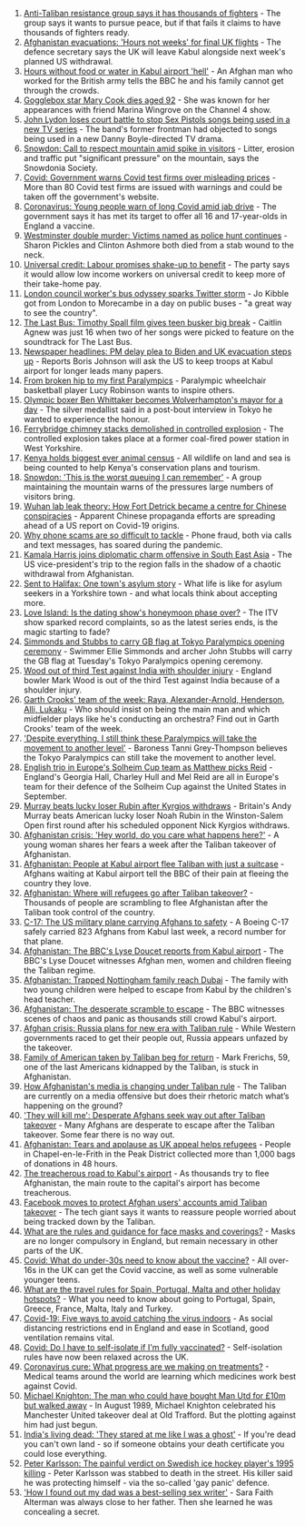 1. [Anti-Taliban resistance group says it has thousands of fighters](https://www.bbc.co.uk/news/world-asia-58239156) - The group says it wants to pursue peace, but if that fails it claims to have thousands of fighters ready.
2. [Afghanistan evacuations: 'Hours not weeks' for final UK flights](https://www.bbc.co.uk/news/uk-58302734) - The defence secretary says the UK will leave Kabul alongside next week's planned US withdrawal.
3. [Hours without food or water in Kabul airport 'hell'](https://www.bbc.co.uk/news/uk-58305040) - An Afghan man who worked for the British army tells the BBC he and his family cannot get through the crowds.
4. [Gogglebox star Mary Cook dies aged 92](https://www.bbc.co.uk/news/entertainment-arts-58305900) - She was known for her appearances with friend Marina Wingrove on the Channel 4 show.
5. [John Lydon loses court battle to stop Sex Pistols songs being used in a new TV series](https://www.bbc.co.uk/news/entertainment-arts-58303879) - The band's former frontman had objected to songs being used in a new Danny Boyle-directed TV drama.
6. [Snowdon: Call to respect mountain amid spike in visitors](https://www.bbc.co.uk/news/uk-wales-58283816) - Litter, erosion and traffic put "significant pressure" on the mountain, says the Snowdonia Society.
7. [Covid: Government warns Covid test firms over misleading prices](https://www.bbc.co.uk/news/business-58300897) - More than 80 Covid test firms are issued with warnings and could be taken off the government's website.
8. [Coronavirus: Young people warn of long Covid amid jab drive](https://www.bbc.co.uk/news/uk-58301011) - The government says it has met its target to offer all 16 and 17-year-olds in England a vaccine.
9. [Westminster double murder: Victims named as police hunt continues](https://www.bbc.co.uk/news/uk-england-london-58304303) - Sharon Pickles and Clinton Ashmore both died from a stab wound to the neck.
10. [Universal credit: Labour promises shake-up to benefit](https://www.bbc.co.uk/news/uk-politics-58304242) - The party says it would allow low income workers on universal credit to keep more of their take-home pay.
11. [London council worker's bus odyssey sparks Twitter storm](https://www.bbc.co.uk/news/uk-england-london-58297172) - Jo Kibble got from London to Morecambe in a day on public buses - "a great way to see the country".
12. [The Last Bus: Timothy Spall film gives teen busker big break](https://www.bbc.co.uk/news/uk-scotland-58297986) - Caitlin Agnew was just 16 when two of her songs were picked to feature on the soundtrack for The Last Bus.
13. [Newspaper headlines: PM delay plea to Biden and UK evacuation steps up](https://www.bbc.co.uk/news/blogs-the-papers-58300994) - Reports Boris Johnson will ask the US to keep troops at Kabul airport for longer leads many papers.
14. [From broken hip to my first Paralympics](https://www.bbc.co.uk/news/uk-england-leicestershire-58273615) - Paralympic wheelchair basketball player Lucy Robinson wants to inspire others.
15. [Olympic boxer Ben Whittaker becomes Wolverhampton's mayor for a day](https://www.bbc.co.uk/news/uk-england-birmingham-58299944) - The silver medallist said in a post-bout interview in Tokyo he wanted to experience the honour.
16. [Ferrybridge chimney stacks demolished in controlled explosion](https://www.bbc.co.uk/news/uk-england-leeds-58297602) - The controlled explosion takes place at a former coal-fired power station in West Yorkshire.
17. [Kenya holds biggest ever animal census](https://www.bbc.co.uk/news/world-africa-58281212) - All wildlife on land and sea is being counted to help Kenya's conservation plans and tourism.
18. [Snowdon: 'This is the worst queuing I can remember'](https://www.bbc.co.uk/news/uk-wales-58284171) - A group maintaining the mountain warns of the pressures large numbers of visitors bring.
19. [Wuhan lab leak theory: How Fort Detrick became a centre for Chinese conspiracies](https://www.bbc.co.uk/news/world-us-canada-58273322) - Apparent Chinese propaganda efforts are spreading ahead of a US report on Covid-19 origins.
20. [Why phone scams are so difficult to tackle](https://www.bbc.co.uk/news/business-58254354) - Phone fraud, both via calls and text messages, has soared during the pandemic.
21. [Kamala Harris joins diplomatic charm offensive in South East Asia](https://www.bbc.co.uk/news/world-asia-58277226) - The US vice-president's trip to the region falls in the shadow of a chaotic withdrawal from Afghanistan.
22. [Sent to Halifax: One town's asylum story](https://www.bbc.co.uk/news/uk-politics-58270841) - What life is like for asylum seekers in a Yorkshire town - and what locals think about accepting more.
23. [Love Island: Is the dating show's honeymoon phase over?](https://www.bbc.co.uk/news/entertainment-arts-58270729) - The ITV show sparked record complaints, so as the latest series ends, is the magic starting to fade?
24. [Simmonds and Stubbs to carry GB flag at Tokyo Paralympics opening ceremony](https://www.bbc.co.uk/sport/disability-sport/58303759) - Swimmer Ellie Simmonds and archer John Stubbs will carry the GB flag at Tuesday's Tokyo Paralympics opening ceremony.
25. [Wood out of third Test against India with shoulder injury](https://www.bbc.co.uk/sport/cricket/58303560) - England bowler Mark Wood is out of the third Test against India because of a shoulder injury.
26. [Garth Crooks' team of the week: Raya, Alexander-Arnold, Henderson, Alli, Lukaku](https://www.bbc.co.uk/sport/football/58298530) - Who should insist on being the main man and which midfielder plays like he's conducting an orchestra? Find out in Garth Crooks' team of the week.
27. ['Despite everything, I still think these Paralympics will take the movement to another level'](https://www.bbc.co.uk/sport/disability-sport/58266243) - Baroness Tanni Grey-Thompson believes the Tokyo Paralympics can still take the movement to another level.
28. [English trio in Europe's Solheim Cup team as Matthew picks Reid](https://www.bbc.co.uk/sport/golf/58301072) - England's Georgia Hall, Charley Hull and Mel Reid are all in Europe's team for their defence of the Solheim Cup against the United States in September.
29. [Murray beats lucky loser Rubin after Kyrgios withdraws](https://www.bbc.co.uk/sport/tennis/58302495) - Britain's Andy Murray beats American lucky loser Noah Rubin in the Winston-Salem Open first round after his scheduled opponent Nick Kyrgios withdraws.
30. [Afghanistan crisis: 'Hey world, do you care what happens here?'](https://www.bbc.co.uk/news/world-asia-58297623) - A young woman shares her fears a week after the Taliban takeover of Afghanistan.
31. [Afghanistan: People at Kabul airport flee Taliban with just a suitcase](https://www.bbc.co.uk/news/world-asia-58300386) - Afghans waiting at Kabul airport tell the BBC of their pain at fleeing the country they love.
32. [Afghanistan: Where will refugees go after Taliban takeover?](https://www.bbc.co.uk/news/world-asia-58283177) - Thousands of people are scrambling to flee Afghanistan after the Taliban took control of the country.
33. [C-17: The US military plane carrying Afghans to safety](https://www.bbc.co.uk/news/world-asia-58297899) - A Boeing C-17 safely carried 823 Afghans from Kabul last week, a record number for that plane.
34. [Afghanistan: The BBC's Lyse Doucet reports from Kabul airport](https://www.bbc.co.uk/news/world-asia-58300416) - The BBC's Lyse Doucet witnesses Afghan men, women and children fleeing the Taliban regime.
35. [Afghanistan: Trapped Nottingham family reach Dubai](https://www.bbc.co.uk/news/uk-england-nottinghamshire-58293789) - The family with two young children were helped to escape from Kabul by the children's head teacher.
36. [Afghanistan: The desperate scramble to escape](https://www.bbc.co.uk/news/world-asia-58286000) - The BBC witnesses scenes of chaos and panic as thousands still crowd Kabul's airport.
37. [Afghan crisis: Russia plans for new era with Taliban rule](https://www.bbc.co.uk/news/world-europe-58265934) - While Western governments raced to get their people out, Russia appears unfazed by the takeover.
38. [Family of American taken by Taliban beg for return](https://www.bbc.co.uk/news/world-us-canada-58276062) - Mark Frerichs, 59, one of the last Americans kidnapped by the Taliban, is stuck in Afghanistan.
39. [How Afghanistan's media is changing under Taliban rule](https://www.bbc.co.uk/news/world-asia-58273011) - The Taliban are currently on a media offensive but does their rhetoric match what’s happening on the ground?
40. ['They will kill me': Desperate Afghans seek way out after Taliban takeover](https://www.bbc.co.uk/news/world-asia-58286372) - Many Afghans are desperate to escape after the Taliban takeover. Some fear there is no way out.
41. [Afghanistan: Tears and applause as UK appeal helps refugees](https://www.bbc.co.uk/news/uk-58281203) - People in Chapel-en-le-Frith in the Peak District collected more than 1,000 bags of donations in 48 hours.
42. [The treacherous road to Kabul's airport](https://www.bbc.co.uk/news/world-asia-58271517) - As thousands try to flee Afghanistan, the main route to the capital's airport has become treacherous.
43. [Facebook moves to protect Afghan users' accounts amid Taliban takeover](https://www.bbc.co.uk/news/technology-58277175) - The tech giant says it wants to reassure people worried about being tracked down by the Taliban.
44. [What are the rules and guidance for face masks and coverings?](https://www.bbc.co.uk/news/health-51205344) - Masks are no longer compulsory in England, but remain necessary in other parts of the UK.
45. [Covid: What do under-30s need to know about the vaccine?](https://www.bbc.co.uk/news/health-57273875) - All over-16s in the UK can get the Covid vaccine, as well as some vulnerable younger teens.
46. [What are the travel rules for Spain, Portugal, Malta and other holiday hotspots?](https://www.bbc.co.uk/news/explainers-56997931) - What you need to know about going to Portugal, Spain, Greece, France, Malta, Italy and Turkey.
47. [Covid-19: Five ways to avoid catching the virus indoors](https://www.bbc.co.uk/news/explainers-53917432) - As social distancing restrictions end in England and ease in Scotland, good ventilation remains vital.
48. [Covid: Do I have to self-isolate if I'm fully vaccinated?](https://www.bbc.co.uk/news/explainers-54239922) - Self-isolation rules have now been relaxed across the UK.
49. [Coronavirus cure: What progress are we making on treatments?](https://www.bbc.co.uk/news/health-52354520) - Medical teams around the world are learning which medicines work best against Covid.
50. [Michael Knighton: The man who could have bought Man Utd for £10m but walked away](https://www.bbc.co.uk/sport/football/58233755) - In August 1989, Michael Knighton celebrated his Manchester United takeover deal at Old Trafford. But the plotting against him had just begun.
51. [India's living dead: 'They stared at me like I was a ghost'](https://www.bbc.co.uk/news/stories-58259497) - If you're dead you can't own land - so if someone obtains your death certificate you could lose everything.
52. [Peter Karlsson: The painful verdict on Swedish ice hockey player's 1995 killing](https://www.bbc.co.uk/sport/ice-hockey/58101549) - Peter Karlsson was stabbed to death in the street. His killer said he was protecting himself - via the so-called 'gay panic' defence.
53. ['How I found out my dad was a best-selling sex writer'](https://www.bbc.co.uk/news/stories-58171940) - Sara Faith Alterman was always close to her father. Then she learned he was concealing a secret.

